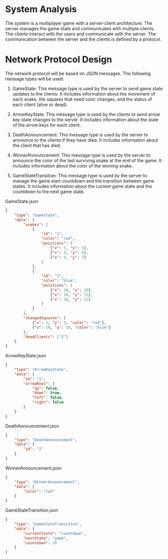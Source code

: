 # System Analysis

The system is a multiplayer game with a server-client architecture. The server manages the game state and communicates with multiple clients. The clients interact with the users and communicate with the server. The communication between the server and the clients is defined by a protocol.

# Network Protocol Design

The network protocol will be based on JSON messages. The following message types will be used:

1. GameState: This message type is used by the server to send game state updates to the clients. It includes information about the movement of each snake, the squares that need color changes, and the status of each client (alive or dead).

2. ArrowKeyState: This message type is used by the clients to send arrow key state changes to the server. It includes information about the state of the arrow keys for each client.

3. DeathAnnouncement: This message type is used by the server to announce to the clients if they have died. It includes information about the client that has died.

4. WinnerAnnouncement: This message type is used by the server to announce the color of the last surviving snake at the end of the game. It includes information about the color of the winning snake.

5. GameStateTransition: This message type is used by the server to manage the game start countdown and the transition between game states. It includes information about the current game state and the countdown to the next game state.

GameState.json
```json
{
    "type": "GameState",
    "data": {
        "snakes": [
            {
                "id": "1",
                "color": "red",
                "positions": [
                    {"x": 5, "y": 5},
                    {"x": 5, "y": 6},
                    {"x": 5, "y": 7}
                ]
            },
            {
                "id": "2",
                "color": "blue",
                "positions": [
                    {"x": 10, "y": 10},
                    {"x": 10, "y": 11},
                    {"x": 10, "y": 12}
                ]
            }
        ],
        "changedSquares": [
            {"x": 5, "y": 5, "color": "red"},
            {"x": 10, "y": 10, "color": "blue"}
        ],
        "deadClients": ["2"]
    }
}
```

ArrowKeyState.json
```json
{
    "type": "ArrowKeyState",
    "data": {
        "id": "1",
        "arrowKeys": {
            "up": false,
            "down": true,
            "left": false,
            "right": false
        }
    }
}
```

DeathAnnouncement.json
```json
{
    "type": "DeathAnnouncement",
    "data": {
        "id": "2"
    }
}
```

WinnerAnnouncement.json
```json
{
    "type": "WinnerAnnouncement",
    "data": {
        "color": "red"
    }
}
```

GameStateTransition.json
```json
{
    "type": "GameStateTransition",
    "data": {
        "currentState": "countdown",
        "nextState": "game",
        "countdown": 10
    }
}
```